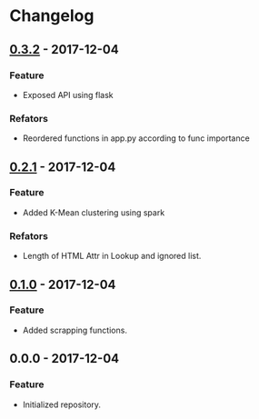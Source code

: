 # Changelog

## [0.3.2] - 2017-12-04

### Feature
- Exposed API using flask 

### Refators
- Reordered functions in app.py according to func importance
 
## [0.2.1] - 2017-12-04

### Feature
- Added K-Mean clustering using spark

### Refators
- Length of HTML Attr in Lookup and ignored list.
 
## [0.1.0] - 2017-12-04

### Feature
- Added scrapping functions.
 
## 0.0.0 - 2017-12-04

### Feature
- Initialized repository.

[0.3.2]: https://github.com/mabdullah353/cluster/compare/v0.2.1...v0.3.2
[0.2.1]: https://github.com/mabdullah353/cluster/compare/v0.1.0...v0.2.1
[0.1.0]: https://github.com/mabdullah353/cluster/compare/v0.0.0...v0.1.0
